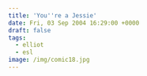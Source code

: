 ```yaml
---
title: 'You''re a Jessie'
date: Fri, 03 Sep 2004 16:29:00 +0000
draft: false
tags:
  - elliot
  - esl
image: /img/comic18.jpg
---
```


